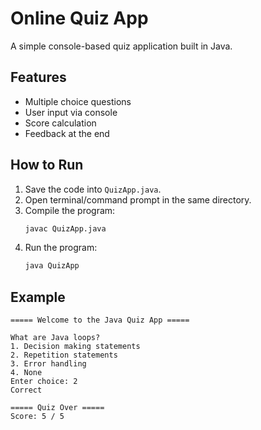 # Online Quiz App

A simple console-based quiz application built in Java.

## Features
- Multiple choice questions
- User input via console
- Score calculation
- Feedback at the end

## How to Run
1. Save the code into `QuizApp.java`.
2. Open terminal/command prompt in the same directory.
3. Compile the program:
   ```bash
   javac QuizApp.java
   ```
4. Run the program:
   ```bash
   java QuizApp
   ```

## Example
```
===== Welcome to the Java Quiz App =====

What are Java loops?
1. Decision making statements
2. Repetition statements
3. Error handling
4. None
Enter choice: 2
Correct

===== Quiz Over =====
Score: 5 / 5
```
